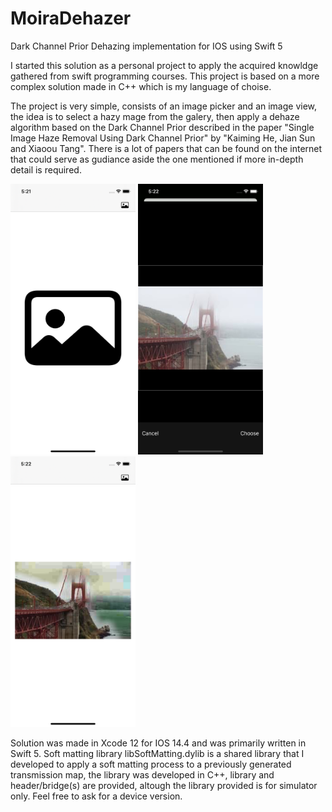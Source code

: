 # MoiraDehazer

Dark Channel Prior Dehazing implementation for IOS using Swift 5

I started this solution as a personal project to apply the acquired knowldge gathered from swift programming courses.
This project is based on a more complex solution made in C++ which is my language of choise.

The project is very simple, consists of an image picker and an image view, the idea is to select a hazy mage from the  galery, then apply a dehaze algorithm based on the Dark Channel Prior described in the paper "Single Image Haze Removal Using Dark Channel Prior" by "Kaiming He, Jian Sun and Xiaoou Tang". There is a lot of papers that can be found on the internet that could serve as gudiance aside the one mentioned if more in-depth detail is required.

<img src="RepositoryImages/01.png" width="200">
<img src="RepositoryImages/02.png" width="200">
<img src="RepositoryImages/03.png" width="200">

Solution was made in Xcode 12 for IOS 14.4 and was primarily written in Swift 5.
Soft matting library libSoftMatting.dylib is a shared library that I developed to apply a soft matting process to a  previously generated transmission map, the library was developed in C++, library and header/bridge(s) are provided, altough the library provided is for simulator only. Feel free to ask for a device version. 

